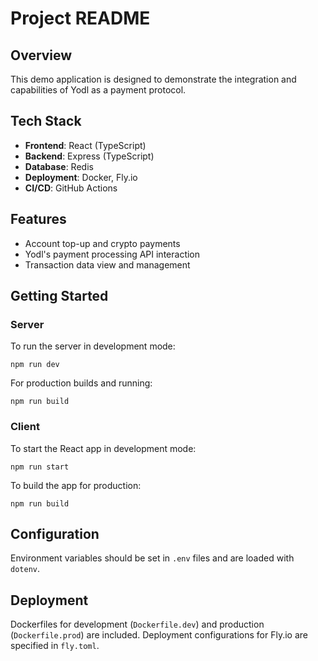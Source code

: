 # Project README

## Overview

This demo application is designed to demonstrate the integration and capabilities of Yodl as a payment protocol.

## Tech Stack

- **Frontend**: React (TypeScript)
- **Backend**: Express (TypeScript)
- **Database**: Redis
- **Deployment**: Docker, Fly.io
- **CI/CD**: GitHub Actions

## Features

- Account top-up and crypto payments
- Yodl's payment processing API interaction
- Transaction data view and management

## Getting Started

### Server

To run the server in development mode:

```properties
npm run dev
```

For production builds and running:

```properties
npm run build
```

### Client

To start the React app in development mode:

```properties
npm run start
```

To build the app for production:

```properties
npm run build
```

## Configuration

Environment variables should be set in `.env` files and are loaded with `dotenv`.

## Deployment

Dockerfiles for development (`Dockerfile.dev`) and production (`Dockerfile.prod`) are included. Deployment configurations for Fly.io are specified in `fly.toml`.
